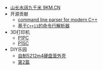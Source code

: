 * [山长水阔九千米 9KM.CN](/)
* 开源贡献
    * [command line parser for modern C++](./docs/clips/readme.md)
    * [基于`C++11`的命令行解析器](./docs/clips/readme-zh.md)
* 3D打印机
    * [P1PC](./docs/clips/readme.md)
    * [P1SC](./docs/clips/readme-zh.md)
* DIY乐园
    * [自制5212m4硬盘笼外壳](./docs/diy_party/5212_case_box/5212m4_diy_case_setup.md)
    * [第2篇](./docs/clips/readme-zh.md)